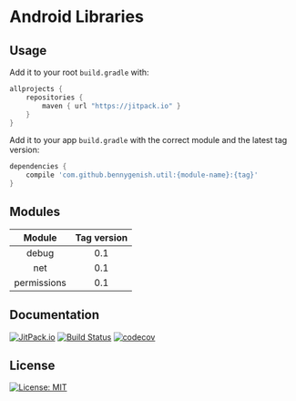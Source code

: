 Android Libraries
===






Usage
---

Add it to your root `build.gradle` with:
```gradle
allprojects {
    repositories {
        maven { url "https://jitpack.io" }
    }
}
```

Add it to your app `build.gradle` with the correct module and the latest tag version:
```gradle
dependencies {
    compile 'com.github.bennygenish.util:{module-name}:{tag}'
}
```




Modules
---
| Module          | Tag version   |
|:---------------:|:-------------:|
| debug           | 0.1           |
| net             | 0.1           |
| permissions     | 0.1           |





Documentation
---
[![JitPack.io](https://jitpack.io/v/bennygenish/util.svg)](https://jitpack.io/#bennygenish/util)
[![Build Status](https://travis-ci.org/bennygenish/util.svg?branch=master)](https://travis-ci.org/bennygenish/util)
[![codecov](https://codecov.io/gh/bennygenish/util/branch/0.1/graph/badge.svg)](https://codecov.io/gh/bennygenish/util)


License
---
[![License: MIT](https://img.shields.io/badge/License-MIT-yellow.svg)](./LICENSE.txt)
